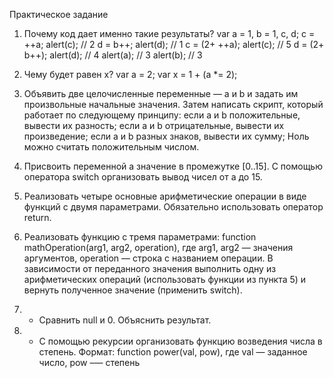 Практическое задание

1. Почему код дает именно такие результаты?
var a = 1, b = 1, c, d;
c = ++a; alert(c); // 2
d = b++; alert(d); // 1
c = (2+ ++a); alert(c); // 5
d = (2+ b++); alert(d); // 4
alert(a); // 3
alert(b); // 3

2. Чему будет равен x?
var a = 2;
var x = 1 + (a *= 2);

3. Объявить две целочисленные переменные — a и b и задать им произвольные начальные
значения. Затем написать скрипт, который работает по следующему принципу:
 если a и b положительные, вывести их разность;
 если а и b отрицательные, вывести их произведение;
 если а и b разных знаков, вывести их сумму;
Ноль можно считать положительным числом.

4. Присвоить переменной а значение в промежутке [0..15]. С помощью оператора switch
организовать вывод чисел от a до 15.

5. Реализовать четыре основные арифметические операции в виде функций с двумя
параметрами. Обязательно использовать оператор return.

6. Реализовать функцию с тремя параметрами: function mathOperation(arg1, arg2, operation),
где arg1, arg2 — значения аргументов, operation — строка с названием операции. В
зависимости от переданного значения выполнить одну из арифметических операций
(использовать функции из пункта 5) и вернуть полученное значение (применить switch).

7. * Сравнить null и 0. Объяснить результат.

8. * С помощью рекурсии организовать функцию возведения числа в степень. Формат: function
power(val, pow), где val — заданное число, pow –— степень